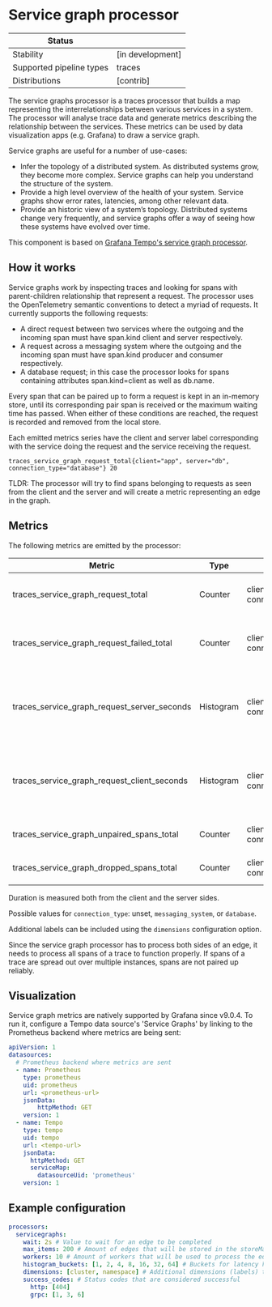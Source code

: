 # Service graph processor

| Status                   |                     |
| ------------------------ |---------------------|
| Stability                | [in development]    |
| Supported pipeline types | traces              |
| Distributions            | [contrib]           |

The service graphs processor is a traces processor that builds a map representing the interrelationships between various services in a system.
The processor will analyse trace data and generate metrics describing the relationship between the services.
These metrics can be used by data visualization apps (e.g. Grafana) to draw a service graph.

Service graphs are useful for a number of use-cases:

* Infer the topology of a distributed system. As distributed systems grow, they become more complex. Service graphs can help you understand the structure of the system.
* Provide a high level overview of the health of your system.
Service graphs show error rates, latencies, among other relevant data.
* Provide an historic view of a system’s topology.
Distributed systems change very frequently,
and service graphs offer a way of seeing how these systems have evolved over time.

This component is based on [Grafana Tempo's service graph processor](https://github.com/grafana/tempo/tree/main/modules/generator/processor/servicegraphs).

## How it works

Service graphs work by inspecting traces and looking for spans with parent-children relationship that represent a request.
The processor uses the OpenTelemetry semantic conventions to detect a myriad of requests.
It currently supports the following requests:

* A direct request between two services where the outgoing and the incoming span must have span.kind client and server respectively.
* A request across a messaging system where the outgoing and the incoming span must have span.kind producer and consumer respectively.
* A database request; in this case the processor looks for spans containing attributes span.kind=client as well as db.name.

Every span that can be paired up to form a request is kept in an in-memory store,
until its corresponding pair span is received or the maximum waiting time has passed.
When either of these conditions are reached, the request is recorded and removed from the local store.

Each emitted metrics series have the client and server label corresponding with the service doing the request and the service receiving the request.

```
traces_service_graph_request_total{client="app", server="db", connection_type="database"} 20
```

TLDR: The processor will try to find spans belonging to requests as seen from the client and the server and will create a metric representing an edge in the graph.

## Metrics

The following metrics are emitted by the processor:

| Metric                                      | Type      | Labels                          | Description                                                  |
|---------------------------------------------|-----------|---------------------------------|--------------------------------------------------------------|
| traces_service_graph_request_total          | Counter   | client, server, connection_type | Total count of requests between two nodes                    |
| traces_service_graph_request_failed_total   | Counter   | client, server, connection_type | Total count of failed requests between two nodes             |
| traces_service_graph_request_server_seconds | Histogram | client, server, connection_type | Time for a request between two nodes as seen from the server |
| traces_service_graph_request_client_seconds | Histogram | client, server, connection_type | Time for a request between two nodes as seen from the client |
| traces_service_graph_unpaired_spans_total   | Counter   | client, server, connection_type | Total count of unpaired spans                                |
| traces_service_graph_dropped_spans_total    | Counter   | client, server, connection_type | Total count of dropped spans                                 |

Duration is measured both from the client and the server sides.

Possible values for `connection_type`: unset, `messaging_system`, or `database`.

Additional labels can be included using the `dimensions` configuration option.

Since the service graph processor has to process both sides of an edge,
it needs to process all spans of a trace to function properly.
If spans of a trace are spread out over multiple instances, spans are not paired up reliably.

## Visualization

Service graph metrics are natively supported by Grafana since v9.0.4.
To run it, configure a Tempo data source's 'Service Graphs' by linking to the Prometheus backend where metrics are being sent:

```yaml
apiVersion: 1
datasources:
  # Prometheus backend where metrics are sent
  - name: Prometheus
    type: prometheus
    uid: prometheus
    url: <prometheus-url>
    jsonData:
        httpMethod: GET
    version: 1
  - name: Tempo
    type: tempo
    uid: tempo
    url: <tempo-url>
    jsonData:
      httpMethod: GET
      serviceMap:
        datasourceUid: 'prometheus'
    version: 1
```

## Example configuration

```yaml
processors:
  servicegraphs:
    wait: 2s # Value to wait for an edge to be completed
    max_items: 200 # Amount of edges that will be stored in the storeMap
    workers: 10 # Amount of workers that will be used to process the edges
    histogram_buckets: [1, 2, 4, 8, 16, 32, 64] # Buckets for latency histogram in seconds
    dimensions: [cluster, namespace] # Additional dimensions (labels) to be added to the metric along with the default ones.
    success_codes: # Status codes that are considered successful
      http: [404]
      grpc: [1, 3, 6]
```

